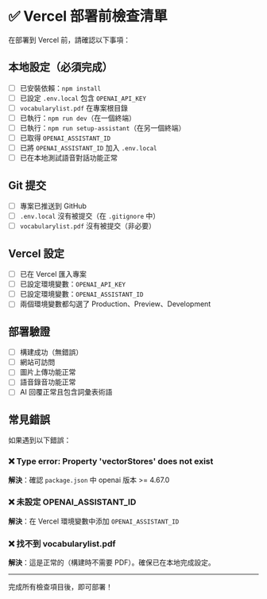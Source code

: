 # ✅ Vercel 部署前檢查清單

在部署到 Vercel 前，請確認以下事項：

## 本地設定（必須完成）

- [ ] 已安裝依賴：`npm install`
- [ ] 已設定 `.env.local` 包含 `OPENAI_API_KEY`
- [ ] `vocabularylist.pdf` 在專案根目錄
- [ ] 已執行：`npm run dev`（在一個終端）
- [ ] 已執行：`npm run setup-assistant`（在另一個終端）
- [ ] 已取得 `OPENAI_ASSISTANT_ID`
- [ ] 已將 `OPENAI_ASSISTANT_ID` 加入 `.env.local`
- [ ] 已在本地測試語音對話功能正常

## Git 提交

- [ ] 專案已推送到 GitHub
- [ ] `.env.local` 沒有被提交（在 `.gitignore` 中）
- [ ] `vocabularylist.pdf` 沒有被提交（非必要）

## Vercel 設定

- [ ] 已在 Vercel 匯入專案
- [ ] 已設定環境變數：`OPENAI_API_KEY`
- [ ] 已設定環境變數：`OPENAI_ASSISTANT_ID`
- [ ] 兩個環境變數都勾選了 Production、Preview、Development

## 部署驗證

- [ ] 構建成功（無錯誤）
- [ ] 網站可訪問
- [ ] 圖片上傳功能正常
- [ ] 語音錄音功能正常
- [ ] AI 回覆正常且包含詞彙表術語

## 常見錯誤

如果遇到以下錯誤：

### ❌ Type error: Property 'vectorStores' does not exist
**解決**：確認 `package.json` 中 openai 版本 >= 4.67.0

### ❌ 未設定 OPENAI_ASSISTANT_ID
**解決**：在 Vercel 環境變數中添加 `OPENAI_ASSISTANT_ID`

### ❌ 找不到 vocabularylist.pdf
**解決**：這是正常的（構建時不需要 PDF）。確保已在本地完成設定。

---

完成所有檢查項目後，即可部署！

